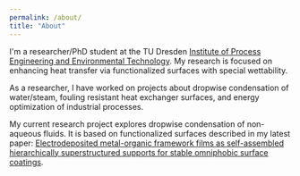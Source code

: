 ```yaml
---
permalink: /about/
title: "About"
---
```

I'm a researcher/PhD student at the TU Dresden [Institute of Process Engineering and Environmental Technology](https://tu-dresden.de/ing/maschinenwesen/ifvu). My research is focused on enhancing heat transfer via functionalized surfaces with special wettability. 

As a researcher, I have worked on projects about dropwise condensation of water/steam, fouling resistant heat exchanger surfaces, and energy optimization of industrial processes.

My current research project explores dropwise condensation of non-aqueous fluids. It is based on functionalized surfaces described in my latest paper: [Electrodeposited metal-organic framework films as self-assembled hierarchically superstructured supports for stable omniphobic surface coatings](https://www.nature.com/articles/s41598-018-33542-4). 
